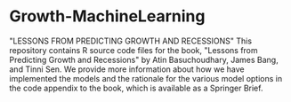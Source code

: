 # Growth-MachineLearning
"LESSONS FROM PREDICTING GROWTH AND RECESSIONS"
This repository contains R source code files for the book, "Lessons from Predicting Growth and Recessions" by Atin Basuchoudhary, James Bang, and Tinni Sen. We provide more information about how we have implemented the models and the rationale for the various model options in the code appendix to the book, which is available as a Springer Brief. 

